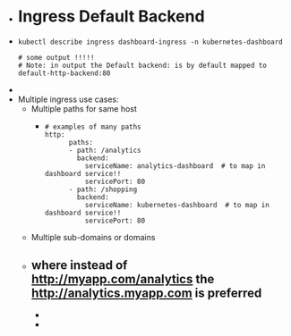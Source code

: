 - # Ingress Default Backend
- ```
  kubectl describe ingress dashboard-ingress -n kubernetes-dashboard
  
  # some output !!!!!
  # Note: in output the Default backend: is by default mapped to default-http-backend:80
  
  ```
-
- Multiple ingress use cases:
	- Multiple paths for same host
		- ```
		  # examples of many paths
		  http: 
		        paths:
		        - path: /analytics
		          backend: 
		            serviceName: analytics-dashboard  # to map in dashboard service!!
		            servicePort: 80
		        - path: /shopping
		          backend: 
		            serviceName: kubernetes-dashboard  # to map in dashboard service!!
		            servicePort: 80
		  ```
	- Multiple sub-domains or domains
	- where instead of http://myapp.com/analytics the http://analytics.myapp.com is preferred
		-
		-
		-
